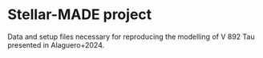 # Stellar-MADE project

Data and setup files necessary for reproducing the modelling of V 892 Tau presented in Alaguero+2024.